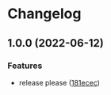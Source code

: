 # Changelog

## 1.0.0 (2022-06-12)


### Features

* release please ([181ecec](https://github.com/CoPoKo/Hole/commit/181ececd6394c92466caedb360bd6160b4fbf129))
